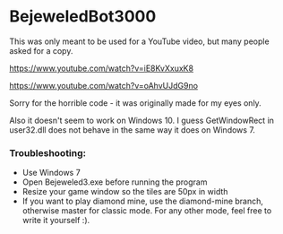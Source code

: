 # BejeweledBot3000

This was only meant to be used for a YouTube video, but many people asked for a copy.

https://www.youtube.com/watch?v=iE8KvXxuxK8

https://www.youtube.com/watch?v=oAhvUJdG9no

Sorry for the horrible code - it was originally made for my eyes only.

Also it doesn't seem to work on Windows 10. I guess GetWindowRect in user32.dll does not behave in the same way it does on Windows 7.

### Troubleshooting:
* Use Windows 7
* Open Bejeweled3.exe before running the program
* Resize your game window so the tiles are 50px in width
* If you want to play diamond mine, use the diamond-mine branch, otherwise master for classic mode. For any other mode, feel free to write it yourself :).

